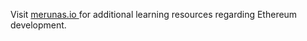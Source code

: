 Visit [merunas.io ](https://merunas.io )for additional learning resources regarding Ethereum development.